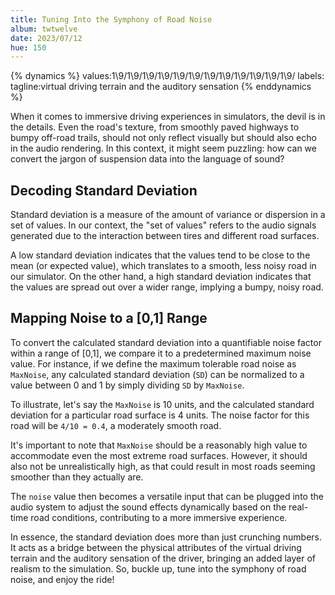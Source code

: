 ```yaml
---
title: Tuning Into the Symphony of Road Noise
album: twtwelve
date: 2023/07/12
hue: 150
---
```


{% dynamics %}
values:1\9/1\9/1\9/1\9/1\9/1\9/1\9/1\9/1\9/1\9/1\9/1\9/
labels:
tagline:virtual driving terrain and the auditory sensation
{% enddynamics %}

When it comes to immersive driving experiences in simulators, the devil is in the details. Even the road's texture, from smoothly paved highways to bumpy off-road trails, should not only reflect visually but should also echo in the audio rendering. In this context, it might seem puzzling: how can we convert the jargon of suspension data into the language of sound?

<!-- more -->

## Decoding Standard Deviation

Standard deviation is a measure of the amount of variance or dispersion in a set of values. In our context, the "set of values" refers to the audio signals generated due to the interaction between tires and different road surfaces. 

A low standard deviation indicates that the values tend to be close to the mean (or expected value), which translates to a smooth, less noisy road in our simulator. On the other hand, a high standard deviation indicates that the values are spread out over a wider range, implying a bumpy, noisy road.

## Mapping Noise to a [0,1] Range

To convert the calculated standard deviation into a quantifiable noise factor within a range of [0,1], we compare it to a predetermined maximum noise value. For instance, if we define the maximum tolerable road noise as `MaxNoise`, any calculated standard deviation (`SD`) can be normalized to a value between 0 and 1 by simply dividing `SD` by `MaxNoise`.

To illustrate, let's say the `MaxNoise` is 10 units, and the calculated standard deviation for a particular road surface is 4 units. The noise factor for this road will be `4/10 = 0.4`, a moderately smooth road. 

It's important to note that `MaxNoise` should be a reasonably high value to accommodate even the most extreme road surfaces. However, it should also not be unrealistically high, as that could result in most roads seeming smoother than they actually are.

The `noise` value then becomes a versatile input that can be plugged into the audio system to adjust the sound effects dynamically based on the real-time road conditions, contributing to a more immersive experience.

In essence, the standard deviation does more than just crunching numbers. It acts as a bridge between the physical attributes of the virtual driving terrain and the auditory sensation of the driver, bringing an added layer of realism to the simulation. So, buckle up, tune into the symphony of road noise, and enjoy the ride!
